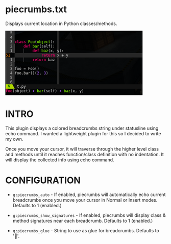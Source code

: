 # piecrumbs.txt

Displays current location in Python classes/methods.

![Screenshot](piecrumbs.png)

# INTRO

This plugin displays a colored breadcrumbs string under statusline using echo command. I wanted a lightweight plugin for this so I decided to write my own.

Once you move your cursor, it will traverse through the higher level class and methods until it reaches function/class definition with no indentation. It will display the collected info using echo command.

# CONFIGURATION

- `g:piecrumbs_auto` - If enabled, piecrumbs will automatically echo current breadcrumbs once you move your cursor in Normal or Insert modes. Defaults to 1 (enabled.)

- `g:piecrumbs_show_signatures` - If enabled, piecrumbs will display class & method signatures near each breadcrumb. Defaults to 1 (enabled.)

- `g:piecrumbs_glue` - String to use as glue for breadcrumbs. Defaults to ''.

